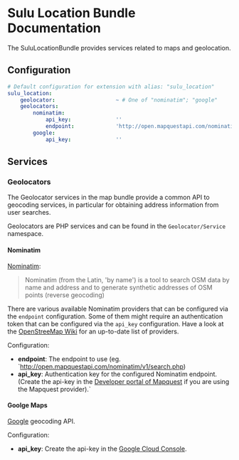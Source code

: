 # Sulu Location Bundle Documentation

The SuluLocationBundle provides services related to maps and geolocation.

## Configuration

````yaml
# Default configuration for extension with alias: "sulu_location"
sulu_location:
    geolocator:                   ~ # One of "nominatim"; "google"
    geolocators:
        nominatim:
            api_key:              ''
            endpoint:             'http://open.mapquestapi.com/nominatim/v1/search.php'
        google:
            api_key:              ''
````

## Services

### Geolocators

The Geolocator services in the map bundle provide a common API to geocoding services, in particular
for obtaining address information from user searches.

Geolocators are PHP services and can be found in the `Geolocator/Service` namespace.

#### Nominatim

[Nominatim](http://wiki.openstreetmap.org/wiki/Nominatim):

 > Nominatim (from the Latin, 'by name') is a tool to search OSM data by name and 
 > address and to generate synthetic addresses of OSM points (reverse geocoding)

There are various available Nominatim providers that can be configured via the `endpoint` configuration.
Some of them might require an authentication token that can be configured via the `api_key` configuration.
Have a look at the [OpenStreeMap Wiki](http://wiki.openstreetmap.org/wiki/Nominatim) for an up-to-date list of providers.

Configuration:

- **endpoint**: The endpoint to use (eg. `http://open.mapquestapi.com/nominatim/v1/search.php)
- **api_key**: Authentication key for the configured Nominatim endpoint. (Create the api-key in the [Developer portal of Mapquest](https://developer.mapquest.com/user/me/apps) if you are using the Mapquest provider).`

#### Goolge Maps

[Google](https://developers.google.com/maps/documentation/geocoding) geocoding API.

Configuration:

- **api_key**: Create the api-key in the [Google Cloud Console](http://g.co/dev/maps-no-account).
